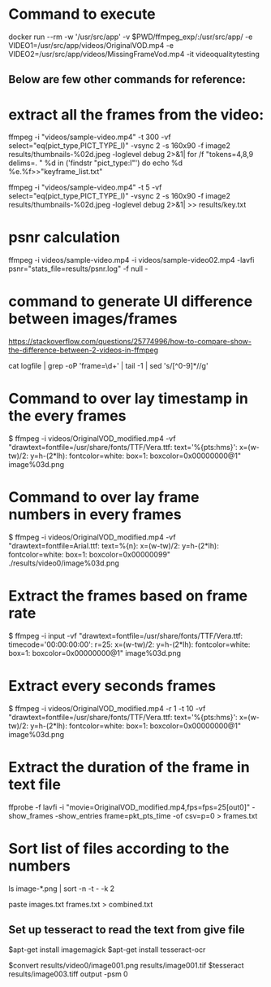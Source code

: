
# Command to execute
docker run --rm -w '/usr/src/app' -v $PWD/ffmpeg_exp/:/usr/src/app/ -e VIDEO1=/usr/src/app/videos/OriginalVOD.mp4 -e VIDEO2=/usr/src/app/videos/MissingFrameVod.mp4 -it videoqualitytesting

## Below are few other commands for reference:

# extract all the frames from the video:
ffmpeg -i "videos/sample-video.mp4" -t 300 -vf select="eq(pict_type\,PICT_TYPE_I)" -vsync 2 -s 160x90 -f image2 results/thumbnails-%02d.jpeg -loglevel debug 2>&1| for /f "tokens=4,8,9 delims=. " %d in ('findstr "pict_type:I"') do echo %d %e.%f>>"keyframe_list.txt"

ffmpeg -i "videos/sample-video.mp4" -t 5 -vf select="eq(pict_type\,PICT_TYPE_I)" -vsync 2 -s 160x90 -f image2 results/thumbnails-%02d.jpeg -loglevel debug 2>&1| >> results/key.txt

# psnr calculation
ffmpeg -i videos/sample-video.mp4 -i videos/sample-video02.mp4 -lavfi  psnr="stats_file=results/psnr.log" -f null -

# command to generate UI difference between images/frames
https://stackoverflow.com/questions/25774996/how-to-compare-show-the-difference-between-2-videos-in-ffmpeg

cat logfile | grep -oP 'frame=\d+' | tail -1 | sed 's/[^0-9]*//g'

# Command to over lay timestamp in the every frames
$ ffmpeg -i videos/OriginalVOD_modified.mp4 -vf "drawtext=fontfile=/usr/share/fonts/TTF/Vera.ttf: text='%{pts\:hms}': x=(w-tw)/2: y=h-(2*lh): fontcolor=white: box=1: boxcolor=0x00000000@1" image%03d.png

# Command to over lay frame numbers in every frames
$ ffmpeg -i videos/OriginalVOD_modified.mp4 -vf "drawtext=fontfile=Arial.ttf: text=%{n}: x=(w-tw)/2: y=h-(2*lh): fontcolor=white: box=1: boxcolor=0x00000099" ./results/video0/image%03d.png

# Extract the frames based on frame rate
$ ffmpeg -i input -vf "drawtext=fontfile=/usr/share/fonts/TTF/Vera.ttf: timecode='00\:00\:00\:00': r=25: x=(w-tw)/2: y=h-(2*lh): fontcolor=white: box=1: boxcolor=0x00000000@1" image%03d.png

# Extract every seconds frames
$ ffmpeg -i videos/OriginalVOD_modified.mp4 -r 1 -t 10 -vf "drawtext=fontfile=/usr/share/fonts/TTF/Vera.ttf: text='%{pts\:hms}': x=(w-tw)/2: y=h-(2*lh): fontcolor=white: box=1: boxcolor=0x00000000@1" image%03d.png

# Extract the duration of the frame in text file
ffprobe -f lavfi -i "movie=OriginalVOD_modified.mp4,fps=fps=25[out0]" -show_frames -show_entries frame=pkt_pts_time -of csv=p=0 > frames.txt

# Sort list of files according to the numbers
ls image-*.png | sort -n -t - -k 2

paste images.txt frames.txt > combined.txt

## Set up tesseract to read the text from give file

$apt-get install imagemagick
$apt-get install tesseract-ocr

$convert results/video0/image001.png results/image001.tif
$tesseract results/image003.tiff output -psm 0
